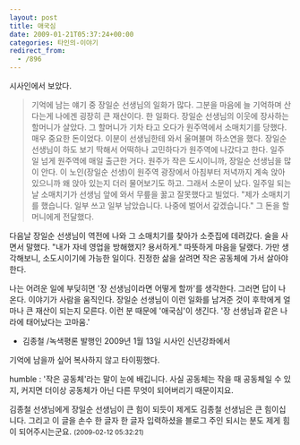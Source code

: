 ```yaml
---
layout: post
title: 애국심
date: 2009-01-21T05:37:24+00:00
categories: 타인의-이야기
redirect_from:
  - /896
---
```


시사인에서 보았다.

> 기억에 남는 얘기 중 장일순 선생님의 일화가 많다. 그분을 마음에 늘 기억하며 산다는게 나에겐 굉장히 큰 재산이다. 한 일화다. 장일순 선생님의 이웃에 장사하는 할머니가 살았다. 그 할머니가 기차 타고 오다가 원주역에서 소매치기를 당했다. 매우 중요한 돈이었다. 이분이 선생님한테 와서 울며불며 하소연을 했다. 장일순 선생님이 하도 보기 딱해서 어떡하나 고민하다가 원주역에 나갔다고 한다. 일주일 넘게 원주역에 매일 출근한 거다. 원주가 작은 도시이니까, 장일순 선생님을 많이 안다. 이 노인(장일순 선생)이 원주역 광장에서 아침부터 저녁까지 계속 앉아 있으니까 왜 앉아 있는지 더러 물어보기도 하고. 그래서 소문이 났다. 일주일 되는 날 소매치기가 선생님 앞에 와서 무릎을 꿇고 잘못했다고 빌었다. "제가 소매치기를 했습니다. 일부 쓰고 일부 남았습니다. 나중에 벌어서 갚겠습니다." 그 돈을 할머니에게 전달했다.

다음날 장일순 선생님이 역전에 나와 그 소매치기를 찾아가 소줏집에 데려갔다. 술을 사면서 말했다. "내가 자네 영업을 방해했지? 용서하게." 따뜻하게 마음을 달랬다. 가만 생각해보니, 소도시이기에 가능한 일이다. 진정한 삶을 살려면 작은 공동체에 가서 살아야 한다.

나는 어려운 일에 부딪히면 '장 선생님이라면 어떻게 할까'를 생각한다. 그러면 답이 나온다. 이야기가 사람을 움직인다. 장일순 선생님이 이런 일화를 남겨준 것이 후학에게 얼마나 큰 재산이 되는지 모른다. 이런 분 때문에 '애국심'이 생긴다. '장 선생님과 같은 나라에 태어났다는 고마움.'

- 김종철 /녹색평론 발행인 2009년 1월 13일 시사인 신년강좌에서

기억에 남을까 싶어 복사하지 않고 타이핑했다.
<div id=comments>
<div class=comment>
<!--- cmt:1185 --->
<!--- mail: --->
<!--- parent:0 --->
humble : 
'작은 공동체'라는 말이 눈에 배깁니다. 사실 공동체는 작을 때 공동체일 수 있지, 커지면 더이상 공동체가 아닌 다른 무엇이 되어버리기 때문이지요. 



김종철 선생님에게 장일순 선생님이 큰 힘이 되듯이 제게도 김종철 선생님은 큰 힘이십니다. 그리고 이 글을 손수 한 글자 한 글자 입력하셨을 블로그 주인 되시는 분도 제게 힘이 되어주시는군요.
 <small>(2009-02-12 05:32:21)</small>
</div>
</div>
